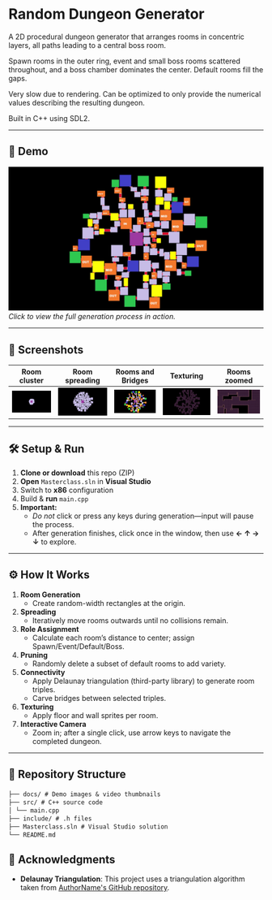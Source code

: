 # Random Dungeon Generator

A 2D procedural dungeon generator that arranges rooms in concentric layers, all paths leading to a central boss room.

Spawn rooms in the outer ring, event and small boss rooms scattered throughout, and a boss chamber dominates the center. Default rooms fill the gaps.

Very slow due to rendering. Can be optimized to only provide the numerical values describing the resulting dungeon.

Built in C++ using SDL2.

---

## 🎥 Demo

[![Watch the demo video](media/roomsAndBridges.jpg)](media/dungenDemo.mp4)  
*Click to view the full generation process in action.*

---

## 📸 Screenshots

| Room cluster | Room spreading | Rooms and Bridges | Texturing | Rooms zoomed |
|:----------------------:|:--------------------:| :--------------------:| :--------------------:| :--------------------:|
| ![Spreading Rooms](media/roomCluster.jpg) | ![Connected Rooms](media/roomSpreading.jpg) | ![Connected Rooms](media/roomsAndBridges.jpg) | ![Connected Rooms](media/texturing.jpg) | ![Connected Rooms](media/zoomd.jpg) |

---

## 🛠️ Setup & Run

1. **Clone or download** this repo (ZIP)  
2. **Open** `Masterclass.sln` in **Visual Studio**  
3. Switch to **x86** configuration  
4. Build & **run** `main.cpp`  
5. **Important:**  
   - _Do not_ click or press any keys during generation—input will pause the process.  
   - After generation finishes, click once in the window, then use **← ↑ → ↓** to explore.

---

## ⚙️ How It Works

1. **Room Generation**  
   - Create random-width rectangles at the origin.  
2. **Spreading**  
   - Iteratively move rooms outwards until no collisions remain.  
3. **Role Assignment**  
   - Calculate each room’s distance to center; assign Spawn/Event/Default/Boss.  
4. **Pruning**  
   - Randomly delete a subset of default rooms to add variety.  
5. **Connectivity**  
   - Apply Delaunay triangulation (third-party library) to generate room triples.  
   - Carve bridges between selected triples.  
6. **Texturing**  
   - Apply floor and wall sprites per room.  
7. **Interactive Camera**  
   - Zoom in; after a single click, use arrow keys to navigate the completed dungeon.

---

## 📂 Repository Structure
```plaintext
├── docs/ # Demo images & video thumbnails
├── src/ # C++ source code
│ └── main.cpp
├── include/ # .h files
├── Masterclass.sln # Visual Studio solution
└── README.md
```

## 🙏 Acknowledgments

- **Delaunay Triangulation**: This project uses a triangulation algorithm taken from [AuthorName's GitHub repository](https://github.com/msokalski/delabella).
